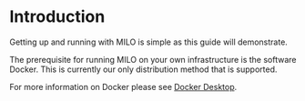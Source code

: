 # Introduction

Getting up and running with MILO is simple as this guide will demonstrate.

The prerequisite for running MILO on your own infrastructure is the software Docker. This is
currently our only distribution method that is supported.

For more information on Docker please see [Docker Desktop](https://www.docker.com/products/docker-desktop).
